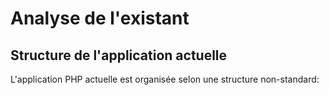 # Analyse de l'existant

## Structure de l'application actuelle

L'application PHP actuelle est organisée selon une structure non-standard:


